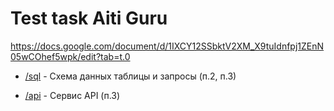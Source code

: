 # Test task Aiti Guru

https://docs.google.com/document/d/1IXCY12SSbktV2XM_X9tuIdnfpj1ZEnN05wCOhef5wpk/edit?tab=t.0


- [/sql](/sql/README.md) - Схема данных таблицы и запросы (п.2, п.3)


- [/api](/api/README.md) - Сервис API (п.3)
